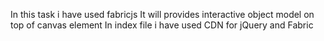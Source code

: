 In this task i have used fabricjs 
It will provides interactive object model on top of canvas element
In index file i have used CDN for jQuery and Fabric
